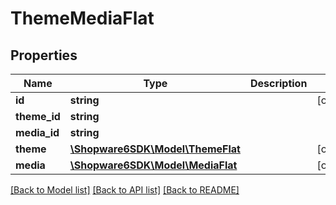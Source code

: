# ThemeMediaFlat

## Properties
Name | Type | Description | Notes
------------ | ------------- | ------------- | -------------
**id** | **string** |  | [optional] 
**theme_id** | **string** |  | 
**media_id** | **string** |  | 
**theme** | [**\Shopware6SDK\Model\ThemeFlat**](ThemeFlat.md) |  | [optional] 
**media** | [**\Shopware6SDK\Model\MediaFlat**](MediaFlat.md) |  | [optional] 

[[Back to Model list]](../../README.md#documentation-for-models) [[Back to API list]](../../README.md#documentation-for-api-endpoints) [[Back to README]](../../README.md)

